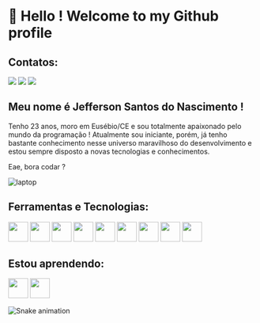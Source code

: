 # 👋 Hello ! Welcome to my Github profile

## Contatos:

<div>
<a href="https://instagram.com/jeffersonsantos_99_" target="_blank"><img src="https://img.shields.io/badge/-Instagram-%23E4405F?style=for-the-badge&logo=instagram&logoColor=white" target="_blank"></a>
<a href = "mailto:jeffersonaraujo1808@gmail.com"><img src="https://img.shields.io/badge/Gmail-D14836?style=for-the-badge&logo=gmail&logoColor=white" target="_blank"></a>
<a href="https://www.linkedin.com/in/jefferson-santos-do-nascimento-b912a8179" target="_blank"><img src="https://img.shields.io/badge/-LinkedIn-%230077B5?style=for-the-badge&logo=linkedin&logoColor=white" target="_blank"></a>   
</div>

## Meu nome é Jefferson Santos do Nascimento ! 

Tenho 23 anos, moro em Eusébio/CE e sou totalmente apaixonado pelo mundo da programação ! Atualmente sou iniciante, porém, já tenho bastante conhecimento nesse universo maravilhoso do desenvolvimento e estou sempre disposto a novas tecnologias e conhecimentos. 

Eae, bora codar ?

![laptop](https://user-images.githubusercontent.com/59482366/208565271-b049488b-737c-4a4d-83e6-62abd71fe92c.gif)


## Ferramentas e Tecnologias:

<img src="https://cdn.jsdelivr.net/gh/devicons/devicon/icons/c/c-original.svg" width="40" height="40"/> <img src="https://cdn.jsdelivr.net/gh/devicons/devicon/icons/python/python-original.svg" width="40" height="40"/> <img src="https://cdn.jsdelivr.net/gh/devicons/devicon/icons/bash/bash-original.svg" width="40" height="40"/> <img src="https://cdn.jsdelivr.net/gh/devicons/devicon/icons/debian/debian-original-wordmark.svg" width="40" height="40"/> <img src="https://cdn.jsdelivr.net/gh/devicons/devicon/icons/linux/linux-original.svg" width="40" height="40"/> <img src="https://cdn.jsdelivr.net/gh/devicons/devicon/icons/git/git-original.svg" width="40" height="40"/> <img src="https://cdn.jsdelivr.net/gh/devicons/devicon/icons/github/github-original-wordmark.svg" width="40" height="40"/> <img src="https://cdn.jsdelivr.net/gh/devicons/devicon/icons/mysql/mysql-original-wordmark.svg" width="40" height="40"/> <img src="https://cdn.jsdelivr.net/gh/devicons/devicon/icons/latex/latex-original.svg" width="40" height="40"/>

          
          
## Estou aprendendo:

<img src="https://cdn.jsdelivr.net/gh/devicons/devicon/icons/django/django-plain.svg" width="40" height="40"/> <img src="https://cdn.jsdelivr.net/gh/devicons/devicon/icons/java/java-original-wordmark.svg" width="40" height="40"/>


![Snake animation](https://github.com/jeffersonnasciment0/jeffersonnasciment0/blob/output/github-contribution-grid-snake.svg)
